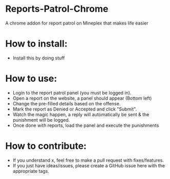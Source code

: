 # Reports-Patrol-Chrome
A chrome addon for report patrol on Mineplex that makes life easier

# How to install:
- Install this by doing stuff

# How to use:
- Login to the report patrol panel (you must be logged in).
- Open a report on the website, a panel should appear (Bottom left)
- Change the pre-filled details based on the offense.
- Mark the report as Denied or Accepted and click "Submit".
- Watch the magic happen, a reply will automatically be sent & the punishment will be logged.
- Once done with reports, load the panel and execute the punishments

# How to contribute:
- If you understand x, feel free to make a pull request with fixes/features.
- If you just have ideas/issues, please create a GitHub issue here with the appropriate tags.
